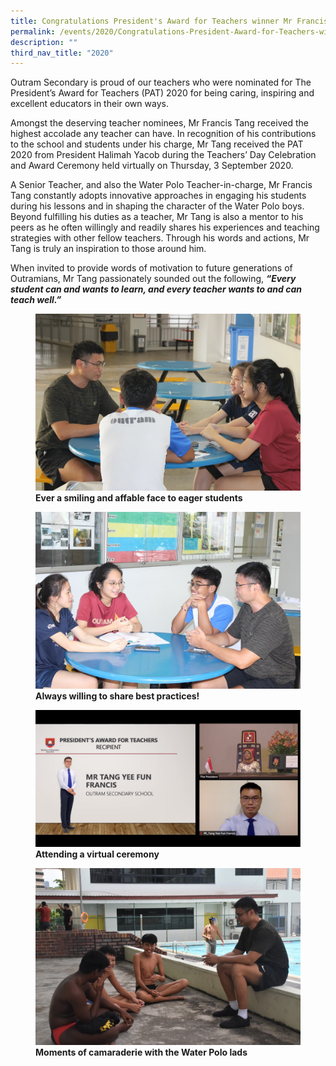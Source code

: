 ```yaml
---
title: Congratulations President's Award for Teachers winner Mr Francis Tang
permalink: /events/2020/Congratulations-President-Award-for-Teachers-winner-Mr-Francis-Tang/
description: ""
third_nav_title: "2020"
---
```

Outram Secondary is proud of our teachers who were nominated for The President’s Award for Teachers (PAT) 2020 for being caring, inspiring and excellent educators in their own ways.

Amongst the deserving teacher nominees, Mr Francis Tang received the highest accolade any teacher can have. In recognition of his contributions to the school and students under his charge, Mr Tang received the PAT 2020 from President Halimah Yacob during the Teachers’ Day Celebration and Award Ceremony held virtually on Thursday, 3 September 2020. 

A Senior Teacher, and also the Water Polo Teacher-in-charge, Mr Francis Tang constantly adopts innovative approaches in engaging his students during his lessons and in shaping the character of the Water Polo boys. Beyond fulfilling his duties as a teacher, Mr Tang is also a mentor to his peers as he often willingly and readily shares his experiences and teaching strategies with other fellow teachers. Through his words and actions, Mr Tang is truly an inspiration to those around him.

When invited to provide words of motivation to future generations of Outramians, Mr Tang passionately sounded out the following, _**“Every student can and wants to learn, and every teacher wants to and can teach well.”**_



<figure>

<img src="/images/Achievements/2020/Teachers%20winner%20Mr%20Tang/F1.jpg">

<figcaption> <strong> Ever a smiling and affable face to eager students </strong> </figcaption>

</figure>

<figure>

<img src="/images/Achievements/2020/Teachers%20winner%20Mr%20Tang/F2.jpg">

<figcaption> <strong> Always willing to share best practices! </strong> </figcaption>

</figure>

<figure>

<img src="/images/Achievements/2020/Teachers%20winner%20Mr%20Tang/F3.png">

<figcaption> <strong> Attending a virtual ceremony </strong> </figcaption>

</figure>

<figure>

<img src="/images/Achievements/2020/Teachers%20winner%20Mr%20Tang/F4.jpg">

<figcaption> <strong> Moments of camaraderie with the Water Polo lads </strong> </figcaption>

</figure>